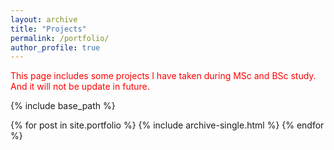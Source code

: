 ```yaml
---
layout: archive
title: "Projects"
permalink: /portfolio/
author_profile: true
---
```




<font color="#FF0000"> This page includes some projects I have taken during MSc and BSc study. And it will not be update in future. </font>

{% include base_path %}


{% for post in site.portfolio %}
  {% include archive-single.html %}
{% endfor %}

